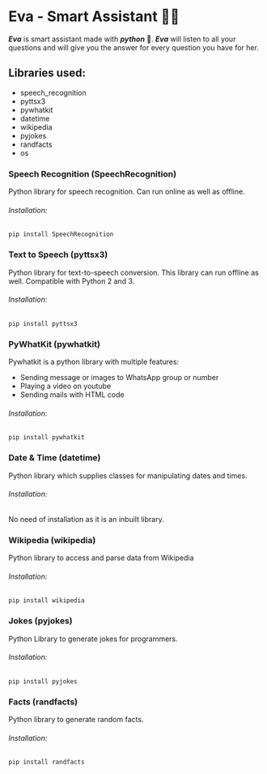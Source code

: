 # Eva - Smart Assistant 🤖📱
***Eva*** is smart assistant made with ***python*** 🐍. ***Eva*** will listen to all your questions and will give you the answer for every question you have for her.


## Libraries used:
 - speech_recognition
 - pyttsx3
 - pywhatkit
 - datetime
 - wikipedia
 - pyjokes
 - randfacts
 - os


### Speech Recognition (SpeechRecognition)
Python library for speech recognition. Can run online as well as offline.

###### Installation:
```
pip install SpeechRecognition
```


### Text to Speech (pyttsx3)
Python library for text-to-speech conversion. This library can run offline as well. Compatible with Python 2 and 3.

###### Installation:
```
pip install pyttsx3
```


### PyWhatKit (pywhatkit)
Pywhatkit is a python library with multiple features:
- Sending message or images to WhatsApp group or number
- Playing a video on youtube
- Sending mails with HTML code

###### Installation:
```
pip install pywhatkit
```


### Date & Time (datetime)
Python library which supplies classes for manipulating dates and times.

###### Installation: 
No need of installation as it is an inbuilt library.


### Wikipedia (wikipedia)
Python library to access and parse data from Wikipedia

###### Installation:
```
pip install wikipedia
```


### Jokes (pyjokes)
Python Library to generate jokes for programmers.

###### Installation:
```
pip install pyjokes
```


### Facts (randfacts)
Python library to generate random facts.

###### Installation:
```
pip install randfacts
```

